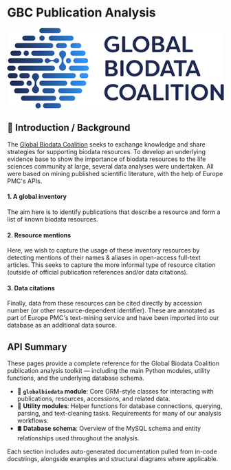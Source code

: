 <div class="header-split">
  <div class="hs-left" markdown>
    <h1>GBC Publication Analysis</h1>
  </div>
  <div class="hs-right">
    <img src="assets/gbc-logo.png" alt="GBC logo">
  </div>
</div>

## 🧭 Introduction / Background

The [Global Biodata Coalition](https://globalbiodata.org) seeks to exchange knowledge and share strategies for supporting biodata resources. To develop an underlying evidence base to show the importance of biodata resources to the life sciences community at large, several data analyses were undertaken. All were based on mining published scientific literature, with the help of Europe PMC's APIs.

#### 1. A global inventory
The aim here is to identify publications that describe a resource and form a list of known biodata resources.

#### 2. Resource mentions
Here, we wish to capture the usage of these inventory resources by detecting mentions of their names & aliases in open-access full-text articles. This seeks to capture the more informal type of resource citation (outside of official publication references and/or data citations).

#### 3. Data citations
Finally, data from these resources can be cited directly by accession number (or other resource-dependent identifier). These are annotated as part of Europe PMC's text-mining service and have been imported into our database as an additional data source.

## API Summary

These pages provide a complete reference for the Global Biodata Coalition publication analysis toolkit — including the main Python modules, utility functions, and the underlying database schema.

- 🧩 **`globalbiodata` module**: Core ORM-style classes for interacting with publications, resources, accessions, and related data.
- 🧰 **Utility modules**: Helper functions for database connections, querying, parsing, and text-cleaning tasks. Requirements for many of our analysis workflows.
- 🛢️ **Database schema**: Overview of the MySQL schema and entity relationships used throughout the analysis.

Each section includes auto-generated documentation pulled from in-code docstrings, alongside examples and structural diagrams where applicable.

